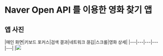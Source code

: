 # Naver Open API 를 이용한 영화 찾기 앱

## 앱 사진
|매인 화면|키보드 포커스|검색 결과|네트워크 끊김|스크롤|영화 상세|
|---|---|---|---|---|
|<img src="https://user-images.githubusercontent.com/74344026/180112247-bf22bbf6-7806-424a-9da2-54a2200e9f7d.jpg"/>

